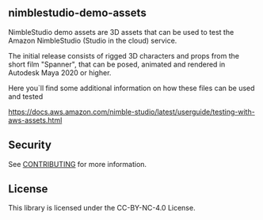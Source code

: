 ## nimblestudio-demo-assets

NimbleStudio demo assets are 3D assets that can be used to test the Amazon NimbleStudio (Studio in the cloud) service.

The initial release consists of rigged 3D characters and props from the short film "Spanner",
that can be posed, animated and rendered in Autodesk Maya 2020 or higher.


Here you`ll find some additional information on how these files can be used and tested

https://docs.aws.amazon.com/nimble-studio/latest/userguide/testing-with-aws-assets.html

## Security

See [CONTRIBUTING](CONTRIBUTING.md#security-issue-notifications) for more information.

## License

This library is licensed under the CC-BY-NC-4.0 License.

